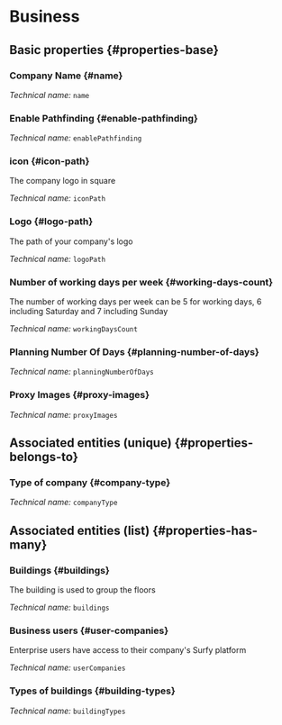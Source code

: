 # Business
<!--- THIS FILE IS GENERATED PLEASE DO NOT EDIT IT DIRECTLY --->



<OH code="company"/>


## Basic properties {#properties-base}

### Company Name {#name}



*Technical name:* ```name```
<PH code="company:name"/>

### Enable Pathfinding {#enable-pathfinding}



*Technical name:* ```enablePathfinding```
<PH code="company:enablePathfinding"/>

### icon {#icon-path}

The company logo in square

*Technical name:* ```iconPath```
<PH code="company:iconPath"/>

### Logo {#logo-path}

The path of your company's logo

*Technical name:* ```logoPath```
<PH code="company:logoPath"/>

### Number of working days per week {#working-days-count}

The number of working days per week can be 5 for working days, 6 including Saturday and 7 including Sunday

*Technical name:* ```workingDaysCount```
<PH code="company:workingDaysCount"/>

### Planning Number Of Days {#planning-number-of-days}



*Technical name:* ```planningNumberOfDays```
<PH code="company:planningNumberOfDays"/>

### Proxy Images {#proxy-images}



*Technical name:* ```proxyImages```
<PH code="company:proxyImages"/>


## Associated entities (unique) {#properties-belongs-to}

### Type of company {#company-type}



*Technical name:* ```companyType```
<PH code="company:companyType"/>


## Associated entities (list) {#properties-has-many}

### Buildings {#buildings}

The building is used to group the floors

*Technical name:* ```buildings```
<PH code="company:buildings"/>

### Business users {#user-companies}

Enterprise users have access to their company's Surfy platform

*Technical name:* ```userCompanies```
<PH code="company:userCompanies"/>

### Types of buildings {#building-types}



*Technical name:* ```buildingTypes```
<PH code="company:buildingTypes"/>




